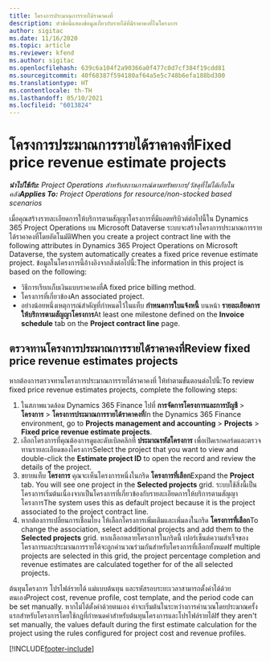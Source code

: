 ```yaml
---
title: โครงการประมาณการรายได้ราคาคงที่
description: หัวข้อนี้แสดงข้อมูลเกี่ยวกับรายได้ที่มีราคาคงที่ในโครงการ
author: sigitac
ms.date: 11/16/2020
ms.topic: article
ms.reviewer: kfend
ms.author: sigitac
ms.openlocfilehash: 639c6a104f2a90366a0f477c0d7cf384f19cdd81
ms.sourcegitcommit: 40f68387f594180af64a5e5c748b6efa188bd300
ms.translationtype: HT
ms.contentlocale: th-TH
ms.lasthandoff: 05/10/2021
ms.locfileid: "6013824"
---
```

# <a name="fixed-price-revenue-estimate-projects"></a><span data-ttu-id="47e9c-103">โครงการประมาณการรายได้ราคาคงที่</span><span class="sxs-lookup"><span data-stu-id="47e9c-103">Fixed price revenue estimate projects</span></span> 

<span data-ttu-id="47e9c-104">_**นำไปใช้กับ:** Project Operations สำหรับสถานการณ์ตามทรัพยากร/วัสดุที่ไม่ได้เก็บในคลัง_</span><span class="sxs-lookup"><span data-stu-id="47e9c-104">_**Applies To:** Project Operations for resource/non-stocked based scenarios_</span></span>

<span data-ttu-id="47e9c-105">เมื่อคุณสร้างรายละเอียดการให้บริการตามสัญญาโครงการที่มีแอตทริบิวต์ต่อไปนี้ใน Dynamics 365 Project Operations บน Microsoft Dataverse ระบบจะสร้างโครงการประมาณการรายได้ราคาคงที่โดยอัตโนมัติ</span><span class="sxs-lookup"><span data-stu-id="47e9c-105">When you create a project contract line with the following attributes in Dynamics 365 Project Operations on Microsoft Dataverse, the system automatically creates a fixed price revenue estimate project.</span></span> <span data-ttu-id="47e9c-106">ข้อมูลในโครงการนี้อ้างอิงจากสิ่งต่อไปนี้:</span><span class="sxs-lookup"><span data-stu-id="47e9c-106">The information in this project is based on the following:</span></span>

  - <span data-ttu-id="47e9c-107">วิธีการเรียกเก็บเงินแบบราคาคงที่</span><span class="sxs-lookup"><span data-stu-id="47e9c-107">A fixed price billing method.</span></span>
  - <span data-ttu-id="47e9c-108">โครงการที่เกี่ยวข้อง</span><span class="sxs-lookup"><span data-stu-id="47e9c-108">An associated project.</span></span>
  - <span data-ttu-id="47e9c-109">อย่างน้อยหนึ่งเหตุการณ์สําคัญที่กำหนดไว้ในแท็บ **กำหนดการใบแจ้งหนี้** บนหน้า **รายละเอียดการให้บริการตามสัญญาโครงการ**</span><span class="sxs-lookup"><span data-stu-id="47e9c-109">At least one milestone defined on the **Invoice schedule** tab on the **Project contract line** page.</span></span>

## <a name="review-fixed-price-revenue-estimates-projects"></a><span data-ttu-id="47e9c-110">ตรวจทานโครงการประมาณการรายได้ราคาคงที่</span><span class="sxs-lookup"><span data-stu-id="47e9c-110">Review fixed price revenue estimates projects</span></span>
<span data-ttu-id="47e9c-111">หากต้องการตรวจทานโครงการประมาณการรายได้ราคาคงที่ ให้ทำตามขั้นตอนต่อไปนี้:</span><span class="sxs-lookup"><span data-stu-id="47e9c-111">To review fixed price revenue estimates projects, complete the following steps:</span></span>

1. <span data-ttu-id="47e9c-112">ในสภาพแวดล้อม Dynamics 365 Finance ไปที่ **การจัดการโครงการและการบัญชี** > **โครงการ** > **โครงการประมาณการรายได้ราคาคงที่**</span><span class="sxs-lookup"><span data-stu-id="47e9c-112">In the Dynamics 365 Finance environment, go to **Projects management and accounting** > **Projects** > **Fixed price revenue estimate projects**.</span></span>
2. <span data-ttu-id="47e9c-113">เลือกโครงการที่คุณต้องการดูและดับเบิลคลิกที่ **ประมาณรหัสโครงการ** เพื่อเปิดเรกคอร์ดและตรวจทานรายละเอียดของโครงการ</span><span class="sxs-lookup"><span data-stu-id="47e9c-113">Select the project that you want to view and double-click the **Estimate project ID** to open the record and review the details of the project.</span></span>
3. <span data-ttu-id="47e9c-114">ขยายแท็บ **โครงการ** คุณจะเห็นโครงการหนึ่งในกริด **โครงการที่เลือก**</span><span class="sxs-lookup"><span data-stu-id="47e9c-114">Expand the **Project** tab. You will see one project in the **Selected projects** grid.</span></span> <span data-ttu-id="47e9c-115">ระบบใช้สิ่งนี้เป็นโครงการเริ่มต้นเนื่องจากเป็นโครงการที่เกี่ยวข้องกับรายละเอียดการให้บริการตามสัญญาโครงการ</span><span class="sxs-lookup"><span data-stu-id="47e9c-115">The system uses this as default project because it is the project associated to the project contract line.</span></span> 
4. <span data-ttu-id="47e9c-116">หากต้องการเปลี่ยนการเชื่อมโยง ให้เลือกโครงการเพิ่มเติมและเพิ่มลงในกริด **โครงการที่เลือก**</span><span class="sxs-lookup"><span data-stu-id="47e9c-116">To change the association, select additional projects and add them to the **Selected projects** grid.</span></span> <span data-ttu-id="47e9c-117">หากเลือกหลายโครงการในกริดนี้ เปอร์เซ็นต์ความสำเร็จของโครงการและประมาณการรายได้จะถูกคำนวณร่วมกันสำหรับโครงการที่เลือกทั้งหมด</span><span class="sxs-lookup"><span data-stu-id="47e9c-117">If multiple projects are selected in this grid, the project percentage completion and revenue estimates are calculated together for of the all selected projects.</span></span>

  <span data-ttu-id="47e9c-118">ต้นทุนโครงการ โปรไฟล์รายได้ แม่แบบต้นทุน และรหัสรอบระยะเวลาสามารถตั้งค่าได้ด้วยตนเอง</span><span class="sxs-lookup"><span data-stu-id="47e9c-118">Project cost, revenue profile, cost template, and the period code can be set manually.</span></span> <span data-ttu-id="47e9c-119">หากไม่ได้ตั้งค่าด้วยตนเอง ค่าจะเริ่มต้นในระหว่างการคำนวณโดยประมาณครั้งแรกสำหรับโครงการโดยใช้กฎที่กำหนดค่าสำหรับต้นทุนโครงการและโปรไฟล์รายได้</span><span class="sxs-lookup"><span data-stu-id="47e9c-119">If they aren't set manually, the values default during the first estimate calculation for the project using the rules configured for project cost and revenue profiles.</span></span>



[!INCLUDE[footer-include](../includes/footer-banner.md)]
